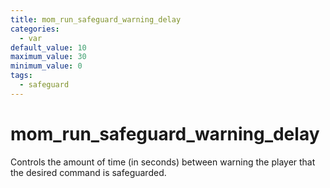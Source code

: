 ```yaml
---
title: mom_run_safeguard_warning_delay
categories:
  - var
default_value: 10
maximum_value: 30
minimum_value: 0
tags:
  - safeguard
---
```


# mom_run_safeguard_warning_delay

Controls the amount of time (in seconds) between warning the player that the desired command is safeguarded.
